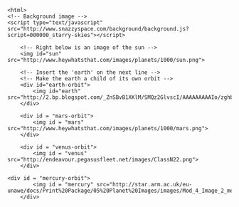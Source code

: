    
    <html>
    <!-- Background image -->
    <script type="text/javascript" src="http://www.snazzyspace.com/background/background.js?script=000000_starry-skies"></script>
    
        <!-- Right below is an image of the sun -->
        <img id="sun" src="http://www.heywhatsthat.com/images/planets/1000/sun.png">
        
        <!-- Insert the 'earth' on the next line -->
        <!-- Make the earth a child of its own orbit -->
        <div id="earth-orbit">
            <img id="earth" src="http://2.bp.blogspot.com/_ZnSBvB1XKlM/SMQz2GlvscI/AAAAAAAAAIo/zghbJ6z8eWg/s320/cat_icon_internet_256.png">
        </div>

<!-- Other stuff: Change the sun and earth images, Add all the planets! Animate the sun's glow -->
        
        <div id = "mars-orbit">
            <img id = "mars" src="http://www.heywhatsthat.com/images/planets/1000/mars.png">
        </div>
        
        <div id = "venus-orbit">
            <img id = "venus" src="http://endeavour.pegasusfleet.net/images/ClassN22.png">
        </div>
        
	<div id = "mercury-orbit">
            <img id = "mercury" src="http://star.arm.ac.uk/eu-unawe/docs/Print%20Package/05%20Planet%20Images/images/Mod_4_Image_2_mercury_NASA.png">
        </div>
</html>
